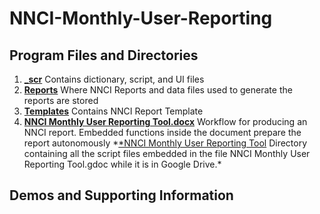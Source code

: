 # NNCI-Monthly-User-Reporting

## Program Files and Directories

1. [**\_scr**](./_scr) Contains dictionary, script, and UI files
2. [**Reports**](./Reports) Where NNCI Reports and data files used to generate the reports are stored
3. [**Templates**](./Templates) Contains NNCI Report Template
4. [**NNCI Monthly User Reporting Tool.docx**](./NNCI%20Monthly%20User%20Reporting%20Tool.docx) Workflow for producing an NNCI report. Embedded functions inside the document prepare the report autonomously
   *[*NNCI Monthly User Reporting Tool](NNCI%20Monthly%20User%20Reporting%20Tool) Directory containing all the script files embedded in the file NNCI Monthly User Reporting Tool.gdoc while it is in Google Drive.\*

## Demos and Supporting Information
